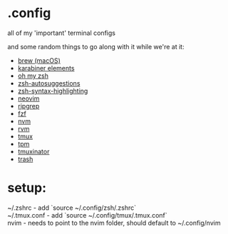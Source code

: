 # .config
all of my 'important' terminal configs

and some random things to go along with it while we're at it:

* [brew (macOS)](https://brew.sh)
* [karabiner elements](https://karabiner-elements.pqrs.org)
* [oh my zsh](https://ohmyz.sh)
* [zsh-autosuggestions](https://github.com/zsh-users/zsh-autosuggestions)
* [zsh-syntax-highlighting](https://github.com/zsh-users/zsh-syntax-highlighting)
* [neovim](https://github.com/neovim/neovim)
* [ripgrep](https://github.com/BurntSushi/ripgrep) 
* [fzf](https://github.com/junegunn/fzf)
* [nvm](https://github.com/nvm-sh/nvm)
* [rvm](https://rvm.io)
* [tmux](https://github.com/tmux/tmux)
* [tpm](https://github.com/tmux-plugins/tpm)
* [tmuxinator](https://github.com/tmuxinator/tmuxinator)
* [trash](https://formulae.brew.sh/formula/trash)

<h1>setup:</h1>
~/.zshrc - add `source ~/.config/zsh/.zshrc`<br/>
~/.tmux.conf - add `source ~/.config/tmux/.tmux.conf`<br/>
nvim - needs to point to the nvim folder, should default to ~/.config/nvim<br/>
